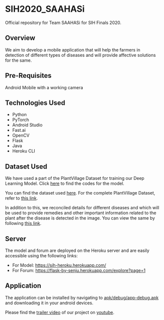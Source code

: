 # SIH2020_SAAHASi
Official repository for Team SAAHASi for SIH Finals 2020.

## Overview
We aim to develop a mobile application that will help the farmers in detection of different types of diseases and will provide affective solutions for the same.

## Pre-Requisites
Android Mobile with a working camera

## Technologies Used
- Python
- PyTorch
- Android Studio
- Fast.ai
- OpenCV
- Flask
- Java
- Heroku CLI

## Dataset Used
We have used a part of the PlantVillage Dataset for training our Deep Learning Model. Click [here](https://github.com/arnabsinha99/IC465_SAAHASi/tree/master/models) to find the codes for the model.

You can find the dataset used [here](). For the complete PlantVillage Dataset, refer to [this link](https://github.com/spMohanty/PlantVillage-Dataset).

In addition to this, we reconciled details for different diseases and which will be used to provide remedies and other important information related to the plant after the disease is detected in the image. You can view the same by following [this link](https://docs.google.com/spreadsheets/d/1W_laHMglYh4LnsfSw7Qha3ebn8Iubw6yiAYCM3mDYlM/edit?usp=sharing).

## Server
The model and forum are deployed on the Heroku server and are easily accessible using the following links:
- For Model: https://sih-heroku.herokuapp.com/
- For Forum: https://flask-by-senju.herokuapp.com/explore?page=1

## Application
The application can be installed by navigating to [apk/debug/app-debug.apk](https://github.com/arnabsinha99/IC465_SAAHASi/blob/master/apk/debug/app-debug.apk) and downloading it in your android devices.

Please find the [trailer video](https://www.youtube.com/watch?v=m80wFpbHFAk&feature=youtu.be) of our project on [youtube](https://www.youtube.com/watch?v=m80wFpbHFAk&feature=youtu.be).
